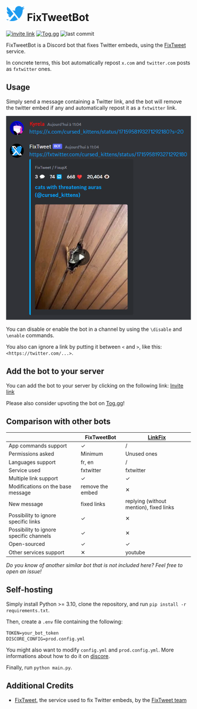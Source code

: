 <span>
    <h1>
        <img src="assets\logo_alpha.png" width="50"/>
        FixTweetBot
    </h1>
</span>

[![invite link](https://img.shields.io/badge/invite_link-blue)](https://discord.com/api/oauth2/authorize?client_id=1164651057243238400&permissions=274877934592&scope=bot%20applications.commands)
[![Tog.gg](https://img.shields.io/badge/Tog.gg-fc3164)](https://top.gg/bot/1164651057243238400)
![last commit](https://img.shields.io/github/last-commit/Kyrela/FixTweetBot)

FixTweetBot is a Discord bot that fixes Twitter embeds, using the
[FixTweet](https://github.com/FixTweet/FixTweet) service.

In concrete terms, this bot automatically repost `x.com` and `twitter.com` posts as `fxtwitter` ones.

## Usage

Simply send a message containing a Twitter link, and the bot will remove the twitter embed if any and automatically
repost it as a `fxtwitter` link.

![usage screenshot](assets/screenshot.png)

You can disable or enable the bot in a channel by using the `\disable` and `\enable` commands.

You also can ignore a link by putting it between `<` and `>`, like this: `<https://twitter.com/...>`.

## Add the bot to your server

You can add the bot to your server by clicking on the following
link: [Invite link](https://discord.com/api/oauth2/authorize?client_id=1164651057243238400&permissions=274877934592&scope=bot%20applications.commands)

Please also consider upvoting the bot on [Tog.gg](https://top.gg/bot/1164651057243238400)!

## Comparison with other bots

|                                         | FixTweetBot      | [LinkFix](https://github.com/podaboutlist/linkfix-for-discord) |
|-----------------------------------------|------------------|----------------------------------------------------------------|
| App commands support                    | ✓                | /                                                              |
| Permissions asked                       | Minimum          | Unused ones                                                    |
| Languages support                       | fr, en           | /                                                              |
| Service used                            | fxtwitter        | fxtwitter                                                      |
| Multiple link support                   | ✓                | ✓                                                              |
| Modifications on the base message       | remove the embed | ✕                                                              |
| New message                             | fixed links      | replying (without mention), fixed links                        |
| Possibility to ignore specific links    | ✓                | ✕                                                              |
| Possibility to ignore specific channels | ✓                | ✕                                                              |
| Open-sourced                            | ✓                | ✓                                                              |
| Other services support                  | ✕                | youtube                                                        |

_Do you know of another similar bot that is not included here? Feel free to open an issue!_

## Self-hosting

Simply install Python >= 3.10, clone the repository, and run `pip install -r requirements.txt`.

Then, create a `.env` file containing the following:

```env
TOKEN=your_bot_token
DISCORE_CONFIG=prod.config.yml
```

You might also want to modify `config.yml` and `prod.config.yml`. More informations about how to do it
on [discore](https://github.com/Kyrela/discore).

Finally, run `python main.py`.

## Additional Credits

- [FixTweet](https://github.com/FixTweet/FixTweet/), the service used to fix Twitter embeds, by the
  [FixTweet team](https://github.com/FixTweet)
